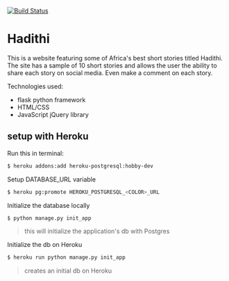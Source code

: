 [![Build Status](https://travis-ci.org/BrianLusina/Hadithi.svg?branch=master)](https://travis-ci.org/BrianLusina/Hadithi)

# Hadithi

This is a website featuring some of Africa's best short stories titled Hadithi. The site has a sample of 10 short stories and allows the user the ability to share each story on social media. Even make a comment on each story.

Technologies used:
+ flask python framework
+ HTML/CSS
+ JavaScript jQuery library

## setup with Heroku
Run this in terminal:

``` sh
$ heroku addons:add heroku-postgresql:hobby-dev
```

Setup DATABASE_URL variable

``` sh
$ heroku pg:promote HEROKU_POSTGRESQL_<COLOR>_URL
```

Initialize the database locally

``` sh
$ python manage.py init_app
```
> this will initialize the application's db with Postgres

Initialize the db on Heroku

``` sh
$ heroku run python manage.py init_app
```
> creates an initial db on Heroku


